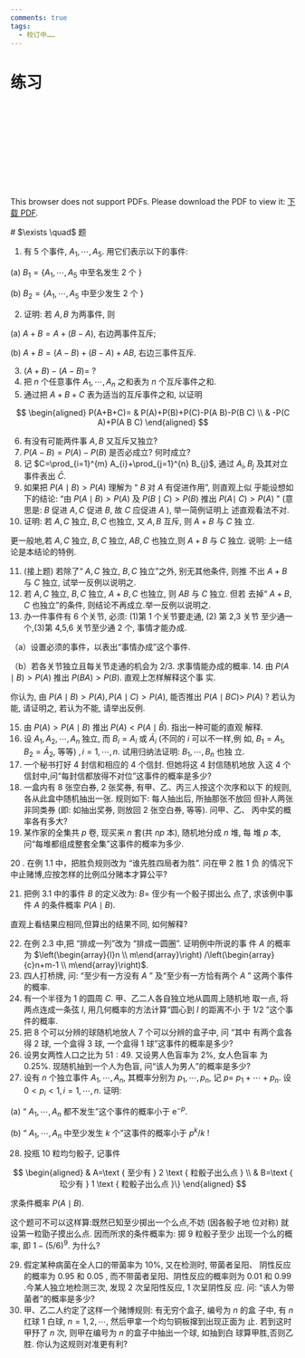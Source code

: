 ```yaml
---
comments: true
tags:
  - 校订中……
---
```

# 练习
<object data="https://eanyang7.github.io/Probability-and-Statistics/assets/1/exercises.pdf" type="application/pdf" width="700px" height="700px">
    <embed src="https://eanyang7.github.io/Probability-and-Statistics/assets/1/exercises.pdf">
        <p>This browser does not support PDFs. Please download the PDF to view it: <a href="https://eanyang7.github.io/Probability-and-Statistics/assets/1/exercises.pdf">下载 PDF</a>.</p>
    </embed>
</object>
# $\exists \quad$ 题 

1. 有 5 个事件, $A_{1}, \cdots, A_{5}$. 用它们表示以下的事件:

(a) $B_{1}=\left\{A_{1}, \cdots, A_{5}\right.$ 中至名发生 2 个 $\}$

(b) $B_{2}=\left\{A_{1}, \cdots, A_{5}\right.$ 中至少发生 2 个 $\}$

2. 证明: 若 $A, B$ 为两事件, 则

(a) $A+B=A+(B-A)$, 右边两事件互斥;

(b) $A+B=(A-B)+(B-A)+A B$, 右边三事件互斥.

3. $(A+B)-(A-B)=$ ?
4. 把 $n$ 个任意事件 $A_{1}, \cdots, A_{n}$ 之和表为 $n$ 个互斥事件之和.
5. 通过把 $A+B+C$ 表为适当的互斥事件之和, 以证明

$$
\begin{aligned}
P(A+B+C)= & P(A)+P(B)+P(C)-P(A B)-P(B C) \\
& -P(C A)+P(A B C)
\end{aligned}
$$

6. 有没有可能两件事 $A, B$ 又互斥又独立?
7. $P(A-B)=P(A)-P(B)$ 是否必成立? 何时成立?
8. 记 $C=\prod_{i=1}^{m} A_{i}+\prod_{j=1}^{n} B_{j}$, 通过 $A_{i}, B_{j}$ 及其对立事件表出 $\bar{C}$.
9. 如果把 $P(A \mid B)>P(A)$ 理解为 “ $B$ 对 $A$ 有促进作用”, 则直观上似 乎能设想如下的结论: “由 $P(A \mid B)>P(A)$ 及 $P(B \mid C)>P(B)$ 推出 $P(A \mid$ $C)>P(A)$ " (意思是: $B$ 促进 $A, C$ 促进 $B$, 故 $C$ 应促进 $A$ ), 举一简例证明上 述直观看法不对.
10. 证明: 若 $A, C$ 独立, $B, C$ 也独立, 又 $A, B$ 互斥, 则 $A+B$ 与 $C$ 独 立.

更一般地,若 $A, C$ 独立, $B, C$ 独立, $A B, C$ 也独立,则 $A+B$ 与 $C$ 独立. 说明: 上一结论是本结论的特例.

11. (接上题) 若除了“ $A, C$ 独立, $B, C$ 独立”之外, 别无其他条件, 则推 不出 $A+B$ 与 $C$ 独立, 试举一反例以说明之.
12. 若 $A, C$ 独立, $B, C$ 独立, $A+B, C$ 也独立, 则 $A B$ 与 $C$ 独立. 但若 去掉“ $A+B, C$ 也独立”的条件, 则结论不再成立.举一反例以说明之.
13. 办一件事件有 6 个关节, 必须: (1)第 1 个关节要走通, (2) 第 2,3 关节 至少通一个,(3)第 4,5,6 关节至少通 2 个, 事情才能办成.

（a）设置必须的事件，以表出“事情办成”这个事件.

（b）若各关节独立且每关节走通的机会为 $2 / 3$. 求事情能办成的概率. 14. 由 $P(A \mid B)>P(A)$ 推出 $P(B A)>P(B)$. 直观上怎样解释这个事 实.

你认为, 由 $P(A \mid B)>P(A), P(A \mid C)>P(A)$, 能否推出 $P(A \mid B C)>$ $P(A)$ ? 若认为能, 请证明之, 若认为不能, 请举出反例.

15. 由 $P(A)>P(A \mid B)$ 推出 $P(A)<P(A \mid \bar{B})$. 指出一种可能的直观 解释.
16. 设 $A_{1}, A_{2}, \cdots, A_{n}$ 独立, 而 $B_{i}=A_{i}$ 或 $\bar{A}_{i}$ (不同的 $i$ 可以不一样,例 如, $B_{1}=A_{1}, B_{2}=\bar{A}_{2}$, 等等) $, i=1, \cdots, n$. 试用归纳法证明: $B_{1}, \cdots, B_{n}$ 也独 立.
17. 一个秘书打好 4 封信和相应的 4 个信封. 但她将这 4 封信随机地放 入这 4 个信封中,问“每封信都放得不对位”这事件的概率是多少?
18. 一盒内有 8 张空白券, 2 张奖券, 有甲、乙、丙三人按这个次序和以下 的规则, 各从此盒中随机抽出一张. 规则如下: 每人抽出后, 所抽那张不放回 但补人两张非同类券 (即: 如抽出奖券, 则放回 2 张空白券, 等等). 问甲、乙、 丙中奖的概率各有多大?
19. 某作家的全集共 $p$ 卷, 现买来 $n$ 套(共 $n p$ 本), 随机地分成 $n$ 堆, 每 堆 $p$ 本,问“每堆都组成整套全集”这事件的概率为多少.

20 . 在例 1.1 中，把胜负规则改为 “谁先胜四局者为胜”. 问在甲 2 胜 1 负 的情况下中止赌博,应按怎样的比例瓜分赌本才算公平?

21. 把例 3.1 中的事件 $B$ 的定义改为: $B=$ 侄少有一个骰子掷出么 点了, 求该例中事件 $A$ 的条件概率 $P(A \mid B)$.

直观上看结果应相同,但算出的结果不同, 如何解释?

22. 在例 2.3 中,把 “排成一列”改为 “排成一圆圈”. 证明例中所说的事 件 $A$ 的概率为 $\left(\begin{array}{l}n \\ m\end{array}\right) /\left(\begin{array}{c}n+m-1 \\ m\end{array}\right)$.
23. 四人打桥牌, 问: “至少有一方没有 $A$ ” 及“至少有一方恰有两个 $A$ ” 这两个事件的概率.
24. 有一个半径为 1 的圆周 $C$. 甲、乙二人各自独立地从圆周上随机地 取一点, 将两点连成一条弦 $l$, 用几何概率的方法计算“圆心到 $l$ 的距离不小 于 $1 / 2$ ”这个事件的概率.
25. 把 8 个可以分辨的球随机地放人 7 个可以分辨的盒子中, 问 “其中 有两个盒各得 2 球, 一个盒得 3 球, 一个盒得 1 球”这事件的概率是多少?
26. 设男女两性人口之比为 $51: 49$. 又设男人色盲率为 $2 \%$, 女人色盲率 为 $0.25 \%$. 现随机抽到一个人为色盲, 问“该人为男人”的概率是多少?
27. 设有 $n$ 个独立事件 $A_{1}, \cdots, A_{n}$, 其概率分别为 $p_{1}, \cdots, p_{n}$, 记 $p=$ $p_{1}+\cdots+p_{n}$. 设 $0<p_{i}<1, i=1, \cdots, n$. 证明:

(a) “ $A_{1}, \cdots, A_{n}$ 都不发生”这个事件的概率小于 $\mathrm{e}^{-p}$.

(b) “ $A_{1}, \cdots, A_{n}$ 中至少发生 $k$ 个”这事件的概率小于 $p^{k} / k$ !

28. 投瓶 10 粒均匀骰子, 记事件

$$
\begin{aligned}
& A=\text { 至少有 } 2 \text { 粒骰子出么点 } \\
& B=\text { 玜少有 } 1 \text { 粒骰子出么点 }\}
\end{aligned}
$$

求条件概率 $P(A \mid B)$.

这个题可不可以这样算:既然已知至少掷出一个么点,不妨 (因各骰子地 位对称) 就设第一粒勖子摸出么点. 因而所求的条件概率为: 掷 9 粒骰子至少 出现一个么的概率, 即 $1-(5 / 6)^{9}$. 为什么?

29. 假定某种病菌在全人口的带菌率为 $10 \%$, 又在检测时, 带菌者呈阳、 阴性反应的概率为 0.95 和 0.05 , 而不带菌者呈阳、阴性反应的概率则为 0.01 和 0.99 .今某人独立地检测三次, 发现 2 次呈阳性反应, 1 次呈阴性反 应. 问: “该人为带菌者”的概率是多少?
30. 甲、乙二人约定了这样一个赌博规则: 有无穷个盒子, 编号为 $n$ 的盒 子中, 有 $n$ 红球 1 白球, $n=1,2, \cdots$, 然后甲拿一个均匀铜板撺到出现正面为 止. 若到这时甲㐨了 $n$ 次, 则甲在编号为 $n$ 的盒子中抽出一个球, 如抽到白 球算甲胜,否则乙胜. 你认为这规则对准更有利?
